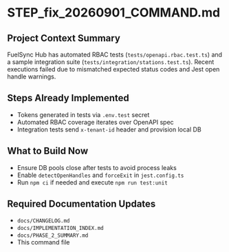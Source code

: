 # STEP_fix_20260901_COMMAND.md
## Project Context Summary
FuelSync Hub has automated RBAC tests (`tests/openapi.rbac.test.ts`) and a sample integration suite (`tests/integration/stations.test.ts`). Recent executions failed due to mismatched expected status codes and Jest open handle warnings.

## Steps Already Implemented
- Tokens generated in tests via `.env.test` secret
- Automated RBAC coverage iterates over OpenAPI spec
- Integration tests send `x-tenant-id` header and provision local DB

## What to Build Now
- Ensure DB pools close after tests to avoid process leaks
- Enable `detectOpenHandles` and `forceExit` in `jest.config.ts`
- Run `npm ci` if needed and execute `npm run test:unit`

## Required Documentation Updates
- `docs/CHANGELOG.md`
- `docs/IMPLEMENTATION_INDEX.md`
- `docs/PHASE_2_SUMMARY.md`
- This command file
